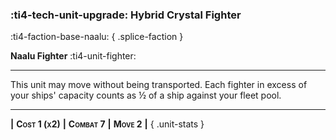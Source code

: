 ### :ti4-tech-unit-upgrade: **Hybrid Crystal Fighter**
:ti4-faction-base-naalu:
{ .splice-faction }

**Naalu Fighter** :ti4-unit-fighter:

---

This unit may move without being transported.
Each fighter in excess of your ships' capacity counts as ½ of a ship against your fleet pool.

---

__|__ <span style="font-variant:small-caps;white-space: nowrap;">**Cost 1 (x2)**</span> __|__ <span style="font-variant:small-caps;white-space: nowrap;">**Combat 7**</span> __|__ <span style="font-variant:small-caps;white-space: nowrap;">**Move 2**</span> __|__
{ .unit-stats }
